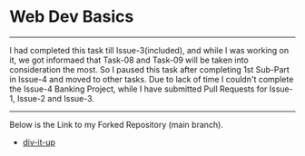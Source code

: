 # Web Dev Basics
---

I had completed this task till Issue-3(included), and while I was working on it, we got informaed that Task-08 and Task-09 will be taken into consideration the most. So I paused this task after completing 1st Sub-Part in Issue-4 and moved to other tasks. Due to lack of time I couldn't complete the Issue-4 Banking Project, while I have submitted Pull Requests for Issue-1, Issue-2 and Issue-3. 

---

Below is the Link to my Forked Repository (main branch).

- [div-it-up](https://github.com/Dattaaanand/div-it-up.git)